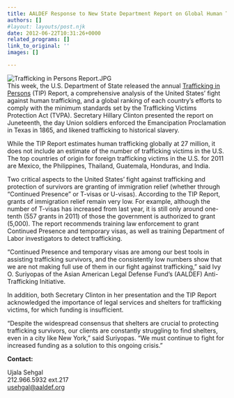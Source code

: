 ```yaml
---
title: AALDEF Response to New State Department Report on Global Human Trafficking
authors: []
#layout: layouts/post.njk
date: 2012-06-22T10:31:26+0000
related_programs: []
link_to_original: ''
images: []

---
```

![Trafficking in Persons Report.JPG](/uploads/Trafficking%20in%20Persons%20Report-thumb-240x172-558.jpg)  
This week, the U.S. Department of State released the annual [Trafficking in Persons](https://www.state.gov/j/tip/rls/tiprpt/2012/index.htm) (TIP) Report, a comprehensive analysis of the United States’ fight against human trafficking, and a global ranking of each country’s efforts to comply with the minimum standards set by the Trafficking Victims Protection Act (TVPA). Secretary Hillary Clinton presented the report on Juneteenth, the day Union soldiers enforced the Emancipation Proclamation in Texas in 1865, and likened trafficking to historical slavery.

While the TIP Report estimates human trafficking globally at 27 million, it does not include an estimate of the number of trafficking victims in the U.S. The top countries of origin for foreign trafficking victims in the U.S. for 2011 are Mexico, the Philippines, Thailand, Guatemala, Honduras, and India.

Two critical aspects to the United States’ fight against trafficking and protection of survivors are granting of immigration relief (whether through “Continued Presence” or T-visas or U-visas). According to the TIP Report, grants of immigration relief remain very low. For example, although the number of T-visas has increased from last year, it is still only around one-tenth (557 grants in 2011) of those the government is authorized to grant (5,000). The report recommends training law enforcement to grant Continued Presence and temporary visas, as well as training Department of Labor investigators to detect trafficking.

“Continued Presence and temporary visas are among our best tools in assisting trafficking survivors, and the consistently low numbers show that we are not making full use of them in our fight against trafficking,” said Ivy O. Suriyopas of the Asian American Legal Defense Fund’s (AALDEF) Anti-Trafficking Initiative.

In addition, both Secretary Clinton in her presentation and the TIP Report acknowledged the importance of legal services and shelters for trafficking victims, for which funding is insufficient.

“Despite the widespread consensus that shelters are crucial to protecting trafficking survivors, our clients are constantly struggling to find shelters, even in a city like New York,” said Suriyopas. “We must continue to fight for increased funding as a solution to this ongoing crisis.”

**Contact:**

Ujala Sehgal  
212\.966.5932 ext.217  
[usehgal@aaldef.org](mailto:usehgal@aaldef.org)
